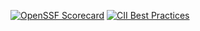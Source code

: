 [![OpenSSF Scorecard](https://api.scorecard.dev/projects/github.com/HDramire/HDramirez.github.io)](https://scorecard.dev/viewer/?uri=github.com/HDramire/HDramirez.github.io)
[![CII Best Practices](https://bestpractices.coreinfrastructure.org/projects/4486/badge)](https://www.bestpractices.dev/en/projects/10272#basics)
